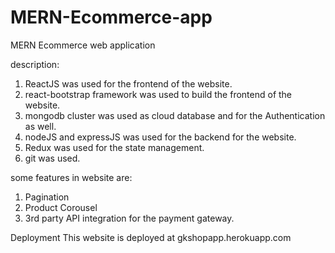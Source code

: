 # MERN-Ecommerce-app

MERN Ecommerce web application

description:

1. ReactJS was used for the frontend of the website.
2. react-bootstrap framework was used to build the frontend of the website.
3. mongodb cluster was used as cloud database and for the Authentication as well.
4. nodeJS and expressJS was used for the backend for the website.
5. Redux was used for the state management.
6. git was used.

some features in website are:
1. Pagination
2. Product Corousel
3. 3rd party API integration for the payment gateway.

Deployment
This website is deployed at gkshopapp.herokuapp.com


